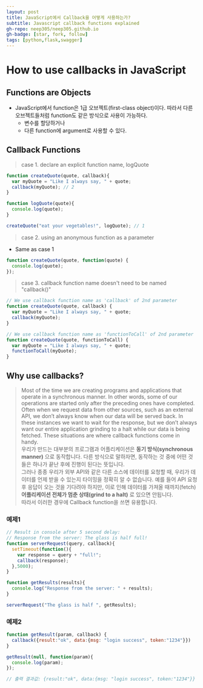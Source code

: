 ```yaml
---
layout: post
title: JavaScript에서 Callback을 어떻게 사용하는가?
subtitle: Javascript callback functions explained 
gh-repo: neep305/neep305.github.io
gh-badge: [star, fork, follow]
tags: [python,flask,swagger]
---
```


# How to use callbacks in JavaScript

## Functions are Objects
- JavaScript에서 function은 1급 오브젝트(first-class object)이다. 따라서 다른 오브젝트들처럼 function도 같은 방식으로 사용이 가능하다.
  - 변수를 할당하거나
  - 다른 function에 argument로 사용할 수 있다.

## Callback Functions

> case 1. declare an explicit function name, logQuote
```javascript
function createQuote(quote, callback){ 
  var myQuote = "Like I always say, " + quote;
  callback(myQuote); // 2
}

function logQuote(quote){
  console.log(quote);
}

createQuote("eat your vegetables!", logQuote); // 1
```

> case 2. using an anonymous function as a parameter

- Same as case 1

```javascript
function createQuote(quote, function(quote) {
  console.log(quote);
});
```

> case 3. callback function name doesn't need to be named "callback()"

```javascript
// We use callback function name as 'callback' of 2nd parameter 
function createQuote(quote, callback) { 
  var myQuote = "Like I always say, " + quote;
  callback(myQuote);
}

// We use callback function name as 'functionToCall' of 2nd parameter
function createQuote(quote, functionToCall) { 
  var myQuote = "Like I always say, " + quote;
  functionToCall(myQuote);
}
```

## Why use callbacks?

> Most of the time we are creating programs and applications that operate in a synchronous manner. In other words, some of our operations are started only after the preceding ones have completed. Often when we request data from other sources, such as an external API, we don’t always know when our data will be served back. In these instances we want to wait for the response, but we don’t always want our entire application grinding to a halt while our data is being fetched. These situations are where callback functions come in handy.
<br>우리가 만드는 대부분의 프로그램과 어플리케이션은 **동기 방식(synchronous manner)** 으로 동작합니다. 다른 방식으로 말하자면, 동작하는 것 중에 어떤 것들은 하나가 끝난 후에 진행이 된다는 뜻입니다.
<br>그러나 종종 우리가 외부 API와 같은 다른 소스에 데이터를 요청할 때, 우리가 데이터를 언제 받을 수 있는지 타이밍을 정확히 알 수 없습니다. 예를 들어 API 요청 후 응답이 오는 것을 기다려야 하지만, 이로 인해 데이터를 가져올 때까지(fetch) **어플리케이션 전체가 멈춘 상태(grind to a halt)** 로 있으면 안됩니다. 
<br>따라서 이러한 경우에 Callback function을 쓰면 유용합니다.

### 예제1

```javascript
// Result in console after 5 second delay:
// Response from the server: The glass is half full!
function serverRequest(query, callback){
  setTimeout(function(){
    var response = query + "full!";
    callback(response);
  },5000);
}

function getResults(results){
  console.log("Response from the server: " + results);
}

serverRequest("The glass is half ", getResults);
```

### 예제2
```javascript
function getResult(param, callback) {
  callback({result:"ok", data:{msg: "login success", token:"1234"}})
}

getResult(null, function(param){
  console.log(param);
});

// 출력 결과값: {result:"ok", data:{msg: "login success", token:"1234"}}
```